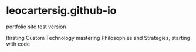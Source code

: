# leocartersig.github-io
portfolio site
test version 

Itirating Custom Technology mastering Philosophies and Strategies, 
starting with code
